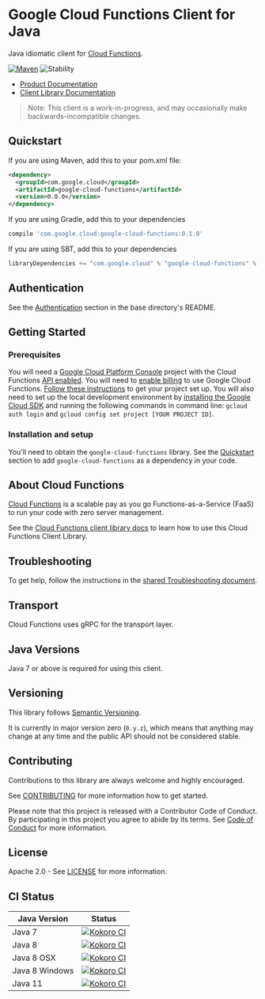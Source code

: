 # Google Cloud Functions Client for Java

Java idiomatic client for [Cloud Functions][product-docs].

[![Maven][maven-version-image]][maven-version-link]
![Stability][stability-image]

- [Product Documentation][product-docs]
- [Client Library Documentation][javadocs]

> Note: This client is a work-in-progress, and may occasionally
> make backwards-incompatible changes.

## Quickstart


If you are using Maven, add this to your pom.xml file:

```xml
<dependency>
  <groupId>com.google.cloud</groupId>
  <artifactId>google-cloud-functions</artifactId>
  <version>0.0.0</version>
</dependency>

```

[//]: # ({x-version-update-start:google-cloud-functions:released})

If you are using Gradle, add this to your dependencies
```Groovy
compile 'com.google.cloud:google-cloud-functions:0.1.0'
```
If you are using SBT, add this to your dependencies
```Scala
libraryDependencies += "com.google.cloud" % "google-cloud-functions" % "0.1.0"
```
[//]: # ({x-version-update-end})

## Authentication

See the [Authentication][authentication] section in the base directory's README.

## Getting Started

### Prerequisites

You will need a [Google Cloud Platform Console][developer-console] project with the Cloud Functions [API enabled][enable-api].
You will need to [enable billing][enable-billing] to use Google Cloud Functions.
[Follow these instructions][create-project] to get your project set up. You will also need to set up the local development environment by
[installing the Google Cloud SDK][cloud-sdk] and running the following commands in command line:
`gcloud auth login` and `gcloud config set project [YOUR PROJECT ID]`.

### Installation and setup

You'll need to obtain the `google-cloud-functions` library.  See the [Quickstart](#quickstart) section
to add `google-cloud-functions` as a dependency in your code.

## About Cloud Functions


[Cloud Functions][product-docs] is a scalable pay as you go Functions-as-a-Service (FaaS) to run your code with zero server management.

See the [Cloud Functions client library docs][javadocs] to learn how to
use this Cloud Functions Client Library.






## Troubleshooting

To get help, follow the instructions in the [shared Troubleshooting document][troubleshooting].

## Transport

Cloud Functions uses gRPC for the transport layer.

## Java Versions

Java 7 or above is required for using this client.

## Versioning


This library follows [Semantic Versioning](http://semver.org/).


It is currently in major version zero (``0.y.z``), which means that anything may change at any time
and the public API should not be considered stable.

## Contributing


Contributions to this library are always welcome and highly encouraged.

See [CONTRIBUTING][contributing] for more information how to get started.

Please note that this project is released with a Contributor Code of Conduct. By participating in
this project you agree to abide by its terms. See [Code of Conduct][code-of-conduct] for more
information.

## License

Apache 2.0 - See [LICENSE][license] for more information.

## CI Status

Java Version | Status
------------ | ------
Java 7 | [![Kokoro CI][kokoro-badge-image-1]][kokoro-badge-link-1]
Java 8 | [![Kokoro CI][kokoro-badge-image-2]][kokoro-badge-link-2]
Java 8 OSX | [![Kokoro CI][kokoro-badge-image-3]][kokoro-badge-link-3]
Java 8 Windows | [![Kokoro CI][kokoro-badge-image-4]][kokoro-badge-link-4]
Java 11 | [![Kokoro CI][kokoro-badge-image-5]][kokoro-badge-link-5]

[product-docs]: https://cloud.google.com/functions
[javadocs]: https://googleapis.dev/java/google-cloud-functions/latest/index.html
[kokoro-badge-image-1]: http://storage.googleapis.com/cloud-devrel-public/java/badges/java-functions/java7.svg
[kokoro-badge-link-1]: http://storage.googleapis.com/cloud-devrel-public/java/badges/java-functions/java7.html
[kokoro-badge-image-2]: http://storage.googleapis.com/cloud-devrel-public/java/badges/java-functions/java8.svg
[kokoro-badge-link-2]: http://storage.googleapis.com/cloud-devrel-public/java/badges/java-functions/java8.html
[kokoro-badge-image-3]: http://storage.googleapis.com/cloud-devrel-public/java/badges/java-functions/java8-osx.svg
[kokoro-badge-link-3]: http://storage.googleapis.com/cloud-devrel-public/java/badges/java-functions/java8-osx.html
[kokoro-badge-image-4]: http://storage.googleapis.com/cloud-devrel-public/java/badges/java-functions/java8-win.svg
[kokoro-badge-link-4]: http://storage.googleapis.com/cloud-devrel-public/java/badges/java-functions/java8-win.html
[kokoro-badge-image-5]: http://storage.googleapis.com/cloud-devrel-public/java/badges/java-functions/java11.svg
[kokoro-badge-link-5]: http://storage.googleapis.com/cloud-devrel-public/java/badges/java-functions/java11.html
[stability-image]: https://img.shields.io/badge/stability-beta-yellow
[maven-version-image]: https://img.shields.io/maven-central/v/com.google.cloud/google-cloud-functions.svg
[maven-version-link]: https://search.maven.org/search?q=g:com.google.cloud%20AND%20a:google-cloud-functions&core=gav
[authentication]: https://github.com/googleapis/google-cloud-java#authentication
[developer-console]: https://console.developers.google.com/
[create-project]: https://cloud.google.com/resource-manager/docs/creating-managing-projects
[cloud-sdk]: https://cloud.google.com/sdk/
[troubleshooting]: https://github.com/googleapis/google-cloud-common/blob/master/troubleshooting/readme.md#troubleshooting
[contributing]: https://github.com/googleapis/java-functions/blob/master/CONTRIBUTING.md
[code-of-conduct]: https://github.com/googleapis/java-functions/blob/master/CODE_OF_CONDUCT.md#contributor-code-of-conduct
[license]: https://github.com/googleapis/java-functions/blob/master/LICENSE
[enable-billing]: https://cloud.google.com/apis/docs/getting-started#enabling_billing
[enable-api]: https://console.cloud.google.com/flows/enableapi?apiid=cloudfunctions.googleapis.com
[libraries-bom]: https://github.com/GoogleCloudPlatform/cloud-opensource-java/wiki/The-Google-Cloud-Platform-Libraries-BOM
[shell_img]: https://gstatic.com/cloudssh/images/open-btn.png
